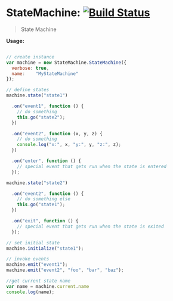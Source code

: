 # StateMachine: [![Build Status](https://travis-ci.org/icholy/StateMachine.svg?branch=1.0.0)](https://travis-ci.org/icholy/StateMachine)

> State Machine

**Usage:**

``` js

// create instance
var machine = new StateMachine.StateMachine({
  verbose: true,
  name:    "MyStateMachine"
});

// define states
machine.state("state1")

  .on("event1", function () {
    // do something
    this.go("state2");
  })

  .on("event2", function (x, y, z) {
    // do something
    console.log("x:", x, "y:", y, "z:", z);
  })

  .on("enter", function () {
    // special event that gets run when the state is entered
  });

machine.state("state2")

  .on("event2", function () {
    // do something else
    this.go("state1");
  })

  .on("exit", function () {
    // special event that gets run when the state is exited
  });

// set initial state
machine.initialize("state1");

// invoke events
machine.emit("event1");
machine.emit("event2", "foo", "bar", "baz");

//get current state name
var name = machine.current.name
console.log(name);
```

